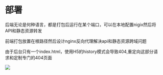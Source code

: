 # 部署
后端无论是何种语言，都是打包后运行在某个端口，可以在本地配置nigix然后将API和静态资源转发

前端打包放置在根路径然后设计nginx反向代理解决api和静态资源跨域问题

由于后台只有一个index.html，使用H5的history模式会导致404,重定向这部分请求和定制专门的404页面

![](https://img2018.cnblogs.com/blog/1361028/201903/1361028-20190329153748945-1375386392.png)